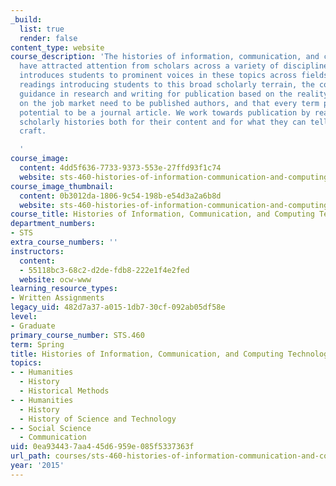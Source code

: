```yaml
---
_build:
  list: true
  render: false
content_type: website
course_description: 'The histories of information, communication, and computing technologies
  have attracted attention from scholars across a variety of disciplines. This course
  introduces students to prominent voices in these topics across fields. Alongside
  readings introducing students to this broad scholarly terrain, the course offers
  guidance in research and writing for publication based on the reality that PhD candidates
  on the job market need to be published authors, and that every term paper has the
  potential to be a journal article. We work towards publication by reading widely-cited
  scholarly histories both for their content and for what they can tell us about scholarly
  craft.

  '
course_image:
  content: 4dd5f636-7733-9373-553e-27ffd93f1c74
  website: sts-460-histories-of-information-communication-and-computing-technologies-spring-2015
course_image_thumbnail:
  content: 0b3012da-1806-9c54-198b-e54d3a2a6b8d
  website: sts-460-histories-of-information-communication-and-computing-technologies-spring-2015
course_title: Histories of Information, Communication, and Computing Technologies
department_numbers:
- STS
extra_course_numbers: ''
instructors:
  content:
  - 55118bc3-68c2-d2de-fdb8-222e1f4e2fed
  website: ocw-www
learning_resource_types:
- Written Assignments
legacy_uid: 482d7a37-a015-1db7-30cf-092ab05df58e
level:
- Graduate
primary_course_number: STS.460
term: Spring
title: Histories of Information, Communication, and Computing Technologies
topics:
- - Humanities
  - History
  - Historical Methods
- - Humanities
  - History
  - History of Science and Technology
- - Social Science
  - Communication
uid: 0ea93443-7aa4-45d6-959e-085f5337363f
url_path: courses/sts-460-histories-of-information-communication-and-computing-technologies-spring-2015
year: '2015'
---
```

